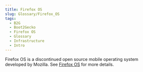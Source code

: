 ```yaml
---
title: Firefox OS
slug: Glossary/Firefox_OS
tags:
  - B2G
  - Boot2Gecko
  - Firefox OS
  - Glossary
  - Infrastructure
  - Intro
---
```

Firefox OS is a discontinued open source mobile operating system developed by Mozilla. See [Firefox OS](https://en.wikipedia.org/wiki/Firefox_OS) for more details.
